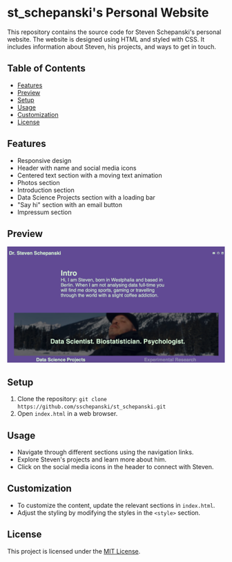 # st_schepanski's Personal Website

This repository contains the source code for Steven Schepanski's personal website.
The website is designed using HTML and styled with CSS. It includes information about Steven,
his projects, and ways to get in touch.

## Table of Contents

- [Features](#features)
- [Preview](#preview)
- [Setup](#setup)
- [Usage](#usage)
- [Customization](#customization)
- [License](#license)

## Features

- Responsive design
- Header with name and social media icons
- Centered text section with a moving text animation
- Photos section
- Introduction section
- Data Science Projects section with a loading bar
- "Say hi" section with an email button
- Impressum section

## Preview

![Website Preview](assets/photos/Webpage%20preview.png)

## Setup

1. Clone the repository: `git clone https://github.com/sschepanski/st_schepanski.git`
2. Open `index.html` in a web browser.

## Usage

- Navigate through different sections using the navigation links.
- Explore Steven's projects and learn more about him.
- Click on the social media icons in the header to connect with Steven.

## Customization

- To customize the content, update the relevant sections in `index.html`.
- Adjust the styling by modifying the styles in the `<style>` section.

## License

This project is licensed under the [MIT License](LICENSE).
